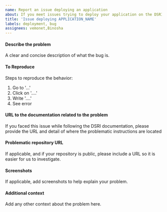 ```yaml
---
name: Report an issue deploying an application
about: If you meet issues trying to deploy your application on the DSRI, you can request it here
title: 'Issue deploying APPLICATION_NAME'
labels: deployment, bug
assignees: vemonet,Binosha
---
```


#### Describe the problem

A clear and concise description of what the bug is.

#### To Reproduce

Steps to reproduce the behavior:
1. Go to '...'
2. Click on '....'
3. Write '....'
4. See error

#### URL to the documentation related to the problem

If you faced this issue while following the DSRI documentation, please provide the URL and detail of where the problematic instructions are located 

#### Problematic repository URL

If applicable, and if your repository is public, please include a URL so it is easier for us to investigate.

#### Screenshots

If applicable, add screenshots to help explain your problem.

#### Additional context

Add any other context about the problem here.
